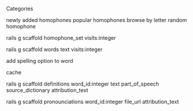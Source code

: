 
Categories

newly added homophones
popular homophones
browse by letter
random homophone



rails g scaffold homophone_set visits:integer

rails g scaffold words text visits:integer

add spelling option to word



cache

rails g scaffold definitions word_id:integer text part_of_speech source_dictionary attribution_text

rails g scaffold pronounciations word_id:integer file_url attribution_text
